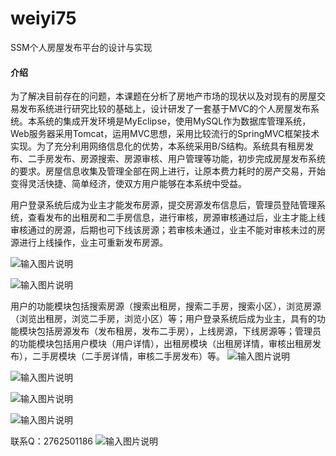 # weiyi75
SSM个人房屋发布平台的设计与实现

#### 介绍
为了解决目前存在的问题，本课题在分析了房地产市场的现状以及对现有的房屋交易发布系统进行研究比较的基础上，设计研发了一套基于MVC的个人房屋发布系统。本系统的集成开发环境是MyEclipse，使用MySQL作为数据库管理系统，Web服务器采用Tomcat，运用MVC思想，采用比较流行的SpringMVC框架技术实现。为了充分利用网络信息化的优势，本系统采用B/S结构。系统具有租房发布、二手房发布、房源搜索、房源审核、用户管理等功能，初步完成房屋发布系统的要求。房屋信息收集及管理全部在网上进行，让原本费力耗时的房产交易，开始变得灵活快捷、简单经济，使双方用户能够在本系统中受益。

用户登录系统后成为业主才能发布房源，提交房源发布信息后，管理员登陆管理系统，查看发布的出租房和二手房信息，进行审核，房源审核通过后，业主才能上线审核通过的房源，后期也可下线该房源；若审核未通过，业主不能对审核未过的房源进行上线操作，业主可重新发布房源。

![输入图片说明](https://images.gitee.com/uploads/images/2021/0104/150235_22bead03_4865385.png "屏幕截图.png")

![输入图片说明](https://images.gitee.com/uploads/images/2021/0104/150243_dd200f0b_4865385.png "屏幕截图.png")

用户的功能模块包括搜索房源（搜索出租房，搜索二手房，搜索小区），浏览房源（浏览出租房，浏览二手房，浏览小区）等；用户登录系统后成为业主，具有的功能模块包括房源发布（发布租房，发布二手房），上线房源，下线房源等；管理员的功能模块包括用户模块（用户详情），出租房模块（出租房详情，审核出租房发布），二手房模块（二手房详情，审核二手房发布）等。
![输入图片说明](https://images.gitee.com/uploads/images/2021/0104/150252_5f879c30_4865385.png "屏幕截图.png")

![输入图片说明](https://images.gitee.com/uploads/images/2021/0104/150309_c427ceef_4865385.png "屏幕截图.png")

![输入图片说明](https://images.gitee.com/uploads/images/2021/0104/150317_18072986_4865385.png "屏幕截图.png")

![输入图片说明](https://images.gitee.com/uploads/images/2021/0104/150324_5d8d24a4_4865385.png "屏幕截图.png")

联系Q：2762501186
![输入图片说明](https://images.gitee.com/uploads/images/2020/1119/003728_cd598bb9_4865385.jpeg "微信.jpg")
